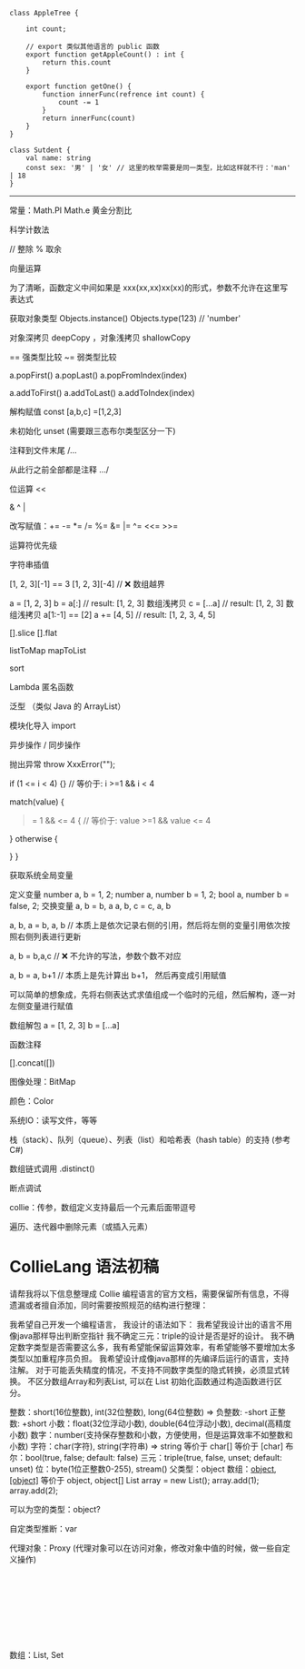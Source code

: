 
```collie
class AppleTree {

    int count;

    // export 类似其他语言的 public 函数
    export function getAppleCount() : int {
        return this.count
    }

    export function getOne() {
        function innerFunc(refrence int count) {
            count -= 1
        }
        return innerFunc(count)
    }
}
```

```collie
class Sutdent {
    val name: string
    const sex: '男' | '女' // 这里的枚举需要是同一类型，比如这样就不行：'man' | 18
}
```

----



常量：Math.PI
Math.e
黄金分割比

科学计数法

// 整除
% 取余

向量运算

为了清晰，函数定义中间如果是 xxx(xx,xx)xx(xx)的形式，参数不允许在这里写表达式

获取对象类型
Objects.instance()
Objects.type(123) // 'number'

对象深拷贝 deepCopy ，对象浅拷贝 shallowCopy

== 强类型比较
~= 弱类型比较

a.popFirst()
a.popLast()
a.popFromIndex(index)

a.addToFirst()
a.addToLast()
a.addToIndex(index)

解构赋值
const [a,b,c] =[1,2,3]

未初始化 unset (需要跟三态布尔类型区分一下)

注释到文件末尾
/...

从此行之前全部都是注释
.../

位运算
<<
>>
&
^
|

改写赋值：+= -= *= /= %= &= |= ^= <<= >>=

运算符优先级

字符串插值

[1, 2, 3][-1] == 3
[1, 2, 3][-4] // ❌ 数组越界

a = [1, 2, 3]
b = a[:]   // result: [1, 2, 3] 数组浅拷贝
c = [...a] // result: [1, 2, 3] 数组浅拷贝
a[1:-1] == [2]
a += [4, 5] // result: [1, 2, 3, 4, 5]

[].slice
[].flat

listToMap
mapToList

sort

Lambda 匿名函数

泛型 （类似 Java 的 ArrayList<String>）

模块化导入 import

异步操作 / 同步操作

抛出异常 throw XxxError("");

if (1 <= i < 4) {} // 等价于: i >=1 && i < 4

match(value) {
   >= 1 && <= 4 { // 等价于: value >=1 && value <= 4

   }
   otherwise {

   }
}

获取系统全局变量

定义变量
number a, b = 1, 2;
number a, number b = 1, 2;
bool a, number b = false, 2;
交换变量
a, b = b, a
a, b, c = c, a, b

a, b, a = b, a, b
// 本质上是依次记录右侧的引用，然后将左侧的变量引用依次按照右侧列表进行更新

a, b = b,a,c // ❌ 不允许的写法，参数个数不对应

a, b = a, b+1 // 本质上是先计算出 b+1， 然后再变成引用赋值

可以简单的想象成，先将右侧表达式求值组成一个临时的元组，然后解构，逐一对左侧变量进行赋值

数组解包
a = [1, 2, 3]
b = [...a]

函数注释

[].concat([])


图像处理：BitMap

颜色：Color

系统IO：读写文件，等等

栈（stack）、队列（queue）、列表（list）和哈希表（hash table）的支持
(参考C#)

数组链式调用 .distinct()

断点调试

collie：传参，数组定义支持最后一个元素后面带逗号

遍历、迭代器中删除元素（或插入元素）

# CollieLang 语法初稿

请帮我将以下信息整理成 Collie 编程语言的官方文档，需要保留所有信息，不得遗漏或者擅自添加，同时需要按照规范的结构进行整理：

我希望自己开发一个编程语言，
我设计的语法如下：
我希望我设计出的语言不用像java那样导出判断空指针
我不确定三元：triple的设计是否是好的设计。
我不确定数字类型是否需要这么多，我有希望能保留运算效率，有希望能够不要增加太多类型以加重程序员负担。
我希望设计成像java那样的先编译后运行的语言，支持注解。
对于可能丢失精度的情况，不支持不同数字类型的隐式转换，必须显式转换。
不区分数组Array和列表List, 可以在 List 初始化函数通过构造函数进行区分。

整数：short(16位整数), int(32位整数), long(64位整数) => 负整数: -short 正整数: +short
小数：float(32位浮动小数), double(64位浮动小数), decimal(高精度小数)
数字：number(支持保存整数和小数，方便使用，但是运算效率不如整数和小数)
字符：char(字符), string(字符串)  => string 等价于 char[] 等价于 [char]
布尔：bool(true, false; default: false)
三元：triple(true, false, unset; default: unset)
位：byte(1位正整数0-255), stream()
父类型：object
数组：[object](1维数组), [[object]](2维数组) 等价于 object[](1维数组), object[][](2维数组)
List<object> array = new List<object>();
array.add(1);
array.add(2);

可以为空的类型：object?

自定类型推断：var

代理对象：Proxy<object> (代理对象可以在访问对象，修改对象中值的时候，做一些自定义操作)

数组：List<object>, Set<object> => 父类为 Collection<object>
字典：Map<object>
提供：取最后一个元素的方法：last()，提供List->Map转换方法toMap()

元组：主要用于函数返回，或者函数调用的时候，需要将多个变量打包传递的情况
Tuple a = (name: "Alice", age: 18);
string name = a.name;
int age = a.age;
string name, int age = a.get();

交换变量
int a = 0, b =0;
a,b = b,a;

静态类型：
const int MAX_SIZE = 100;
const string NAME = "Alice";
...

函数：
<Access Specifier> <Return Type1>,<Return Type2> <Method Name>(Parameter List)
{
   Method Body
   return <Object Type1>, <Object Type2>;
}
多返回类型函数，编译时隐式转换为元组的方式进行返回

函数也可以像js那样当作变量进行传递（像js那样）

例如：
public int,string getAge() {
   return 18, "Alice";
}

可以像类似 python 那样，通过元组调用函数
private void fooBar(int? age, string? name) {
    // ...
}
fooBar(18, "Alice"); 或 fooBar(18, null); 或 fooBar(null, "Alice");
fooBar(age: 18, name: "Alice"); 或 fooBar(name: "Alice", age: 18); 或 fooBar(age: 18); 或 fooBar(name: "Alice");

异名函数：
public number add(int delta1)AndThenMinus(int delta2) {
   return this.num + delta1 - delta2;
}
调用时，
NumberObject no = new NumberObject();
no.add(10)AndThenMinus(20);
编译时优化为：add{int[1]}AndThenMinus{int[1]}(int delta1, int delta2)

public number sum(...int num1, int lastNum)AndThenMinus(int delta) {
    // num1 为 int[]
   return this.num + delta1.sum() + lastNum - delta;
}
调用时，
NumberObject no = new NumberObject();
no.add(10, 11, 12)AndThenMinus(20);
编译时优化为：add{int[n],int[1]}AndThenMinus{int[1]}(int delta1, int delta2)

创建对象：
Animal a = new Animal();

类：
class <Class Name> {
   <Access Specifier> <Return Type1>,<Return Type2> <Method Name>(Parameter List)
   {
      Method Body
      return <Object Type1>, <Object Type2>;
   }
}

枚举：
enum <Enum Name> {
   <Value1>, <Value2>, <Value3>
}

注解：
@deprecated
@override

运算符：
+ - * / %
i++ i-- ++i --i
i+=1 i*=1 i/=1 i%=1
== != > < >= <= !
&& ||

三目运算符：condition ? value1 : value2

条件判断：

if (条件1 && (条件2 || 条件3)) {
   // 执行代码块 1
} else if (条件2) {
   // 执行代码块 2
} else {
   // 执行代码块 3
}

循环：

for (初始化; 条件; 更新) {
   // 执行代码块
}

for (item : ArrayOrList) { // 或 for (item in ArrayOrList)
   // 执行代码块
}
for (key, value : map) {
   // 执行代码块
}
for (entry : map) {
   var key = entry.key;
   var value = entry.value;
}

while (条件) {
   // 执行代码块
}

switch (表达式) {
   值1 {
      // 执行代码块 1
      // 不需要 break
   }
   值2 {
      // 执行代码块 2
   }
   值3, 值4 {
      // 执行代码块 2
   }
   null {
      // 执行代码块 2
    }
   default {
      // 执行代码块 3
   }
}

do {
   // 执行代码块
} while (条件)

类型判断：

if (对象,对象 instanceof 类型) {
   // 执行代码块
}
if (对象 is 类型) {
   // 执行代码块
}

举例：
class Animal
class Dog extends Animal
class Cat extends Animal

Dog dog = new Dog();
Cat cat = new Cat();

dog installof Animal; // true
dog installof Dog; // true
dog installof Cat; // false
cat installof Animal; // true
cat installof Dog; // false
dog,cat installof Dog; // false
dog,cat installof Animal; // true
dog,cat installof object; // true

错误处理：
try {
   // 执行代码块
} catch (Exception e) {
   // 处理异常
} finally {
   // 执行清理代码
}

try (try-with-resources) {
   // 执行代码块
} catch (Exception e) {
   // 处理异常
} finally {
   // 执行清理代码
}


for-else：对于每一个循环，如果没有被 break 中断，则执行 else 代码块。
for-in：用于遍历数组、集合、字典等可迭代对象。

List<object> array = new List<object>();
for (item in array) {
   // 执行代码块
}

Map<string, object> array = new Map<string, object>();
for (item in array) {
   // 执行代码块
}

# 常用模块

标准库：开发一个标准库，提供常用的函数和数据结构。

基础
Date -> 日期
Time -> 时间
TimeSpan -> 时间间隔
Timestamp -> 时间戳

金融
Money -> 财务


我遇到一些问题，不知道
1. byte是1位（比如 0xAB），那双字（比如 0xABCD）、四字（比如 0xABCDEFGH）怎么表示，byte[] 用 stream 是否合适？
2. 我这样设计是否会太复杂了，对于编译过程来说的话，是否好实现？
3. 数字类型同时设计了基础类型和number类型，number类型是为了方便使用，但是还可能出现类型转换的问题，我不确定这样设计是否是好的设计。
4. 函数支持多返回是一个特性，但是对于运行时来说，是否会有性能问题？语法编译器角度来看，是否会有问题？
5. 对于AOT的语言来说，函数也可以像js那样当作变量进行传递（像js那样）的设计，是否能够实现？（或者还是说，只能像C#那样通过代理的方式来实现，但是我觉得c#的代理写起来有些麻烦）
错误处理：添加错误处理机制，以便在程序出现错误时能够提供有用的反馈。
6. 标准库是否还有更多的模块？
7. 我想实现 num.add(123)AndThen(123) 这样异名函数 public number add()AndThen() {}，是否好实现呢。


## 下一步计划

8. 三方依赖：Java有Maven, JS 有 npm, Python 有 pip, 我希望设计出来的语言也有类似的功能。
面向对象编程：引入类、对象、继承等面向对象编程的概念。
模块和包：支持将代码组织成模块和包，以便更好地管理和复用代码。


编译器或解释器：根据语言的设计选择合适的实现方式，编写编译器或解释器。






# 语法

## 变量声明与赋值

使用 var 关键字声明变量。

# 关键字

关键字和标识符

# 语法

## 语句

必须以 ; 结尾。

## 变量声明与赋值

使用 var 关键字声明变量。
变量名可以包含字母、数字和下划线，但不能以数字开头。
使用 = 进行赋值。

示例：

```co
```

## 数据类型

基本数据类型包括：

整数：int, long
小数：decimal, float, double      浮点数
字符：char(字符), string(字符串)
布尔：bool(true, false)
三元：triple(true, false, unset)

包装对象：
Number：自适应整数和小数，可进行数学运算     整数精度问题，小数精度问题


示例：

```co
var age = 25; // int
var price = 19.99; // float
var name = "Alice"; // string
var isStudent = true; // bool
```

## 算术运算

支持加法（+）、减法（-）、乘法（*）、除法（/）和取模（%）。

示例：

```co
var result = x + y; // 30
var quotient = y / x; // 2
var remainder = y % x; // 0
```

## 控制流

支持 if-else 语句进行条件判断。
支持 while 循环进行重复执行。

示例：

```co
if (x > y) {
    print("x is greater than y");
} else {
    print("y is greater than or equal to x");
}

var i = 0;
while (i < 5) {
    print(i);
    i = i + 1;
}
```

## 函数定义与调用

使用 function 关键字定义函数。
函数可以有参数和返回值。

示例：

```co
function add(a, b) {
    return a + b;
}

var sum = add(x, y); // 30
```

## 输入输出

使用 print 函数进行输出。
使用 input 函数进行输入。

示例：

```co
var name = input("What is your name? ");
print("Hello, " + name);
```

# 常用模块

基础
Date -> 日期
Time -> 时间
TimeSpan -> 时间间隔
Timestamp -> 时间戳

金融
Money -> 财务

## 下一步计划

这只是一个非常简单的初稿，你可以根据自己的需求进一步扩展和完善这个语言。以下是一些可能的下一步计划：

错误处理：添加错误处理机制，以便在程序出现错误时能够提供有用的反馈。
数据结构：支持数组、列表、字典等更复杂的数据结构。
面向对象编程：引入类、对象、继承等面向对象编程的概念。
模块和包：支持将代码组织成模块和包，以便更好地管理和复用代码。
标准库：开发一个标准库，提供常用的函数和数据结构。
编译器或解释器：根据语言的设计选择合适的实现方式，编写编译器或解释器。
希望这个初稿对你有所帮助！如果你有任何具体的问题或需要进一步的帮助，请随时告诉我。
